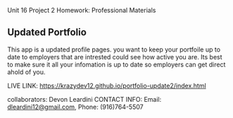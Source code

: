 Unit 16 Project 2 Homework: Professional Materials

## Updated Portfolio
 This app is a updated profile pages. you want to keep your portfoile up to date to employers that are intrested could see how active you are. Its best to make sure it all your infomation is up to date so employers can get direct ahold of you.
 
 LIVE LINK: https://krazydev12.github.io/portfolio-update2/index.html


collaborators: Devon Leardini 
CONTACT INFO: Email: dleardini12@gmail.com, Phone: (916)764-5507


